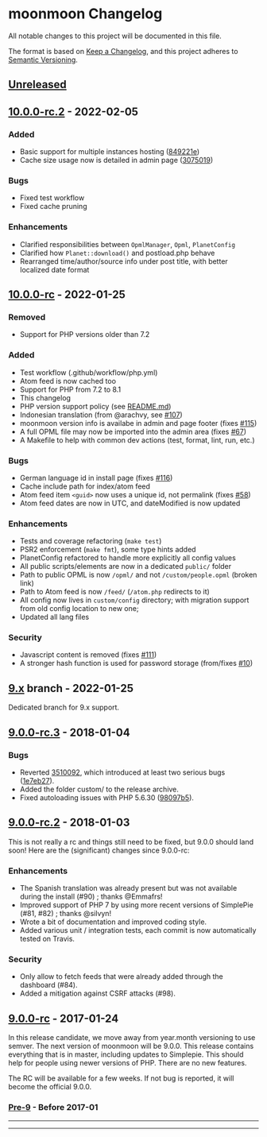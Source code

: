# moonmoon Changelog

All notable changes to this project will be documented in this file.

The format is based on [Keep a Changelog](https://keepachangelog.com/en/1.0.0/),
and this project adheres to [Semantic Versioning](https://semver.org/spec/v2.0.0.html).



## [Unreleased]


## [10.0.0-rc.2] - 2022-02-05

### Added

- Basic support for multiple instances hosting
  ([849221e](https://github.com/rdalverny/moonmoon/commit/849221e))
- Cache size usage now is detailed in admin page
  ([3075019](https://github.com/rdalverny/moonmoon/commit/3075019))

### Bugs

- Fixed test workflow
- Fixed cache pruning

### Enhancements

- Clarified responsibilities between `OpmlManager`, `Opml`, `PlanetConfig`
- Clarified how `Planet::download()` and postload.php behave
- Rearranged time/author/source info under post title,
  with better localized date format


## [10.0.0-rc] - 2022-01-25

### Removed

- Support for PHP versions older than 7.2

### Added

- Test workflow (.github/workflow/php.yml)
- Atom feed is now cached too
- Support for PHP from 7.2 to 8.1
- This changelog
- PHP version support policy (see [README.md](README.md))
- Indonesian translation (from @arachvy,
  see [#107](https://github.com/moonmoon/moonmoon/issues/107))
- moonmoon version info is availabe in admin and page footer
  (fixes [#115](https://github.com/moonmoon/moonmoon/issues/115))
- A full OPML file may now be imported into the admin area
  (fixes [#67](https://github.com/moonmoon/moonmoon/issues/67))
- A Makefile to help with common dev actions (test, format, lint, run, etc.)

### Bugs

- German language id in install page
  (fixes [#116](https://github.com/moonmoon/moonmoon/issues/116))
- Cache include path for index/atom feed
- Atom feed item `<guid>` now uses a unique id, not permalink
  (fixes [#58](https://github.com/moonmoon/moonmoon/issues/58))
- Atom feed dates are now in UTC, and dateModified is now updated

### Enhancements

- Tests and coverage refactoring (`make test`)
- PSR2 enforcement (`make fmt`), some type hints added
- PlanetConfig refactored to handle more explicitly all config values
- All public scripts/elements are now in a dedicated `public/` folder
- Path to public OPML is now `/opml/` and not `/custom/people.opml` (broken link)
- Path to Atom feed is now `/feed/` (`/atom.php` redirects to it)
- All config now lives in `custom/config` directory;
  with migration support from old config location to new one;
- Updated all lang files

### Security

- Javascript content is removed
  (fixes [#111](https://github.com/moonmoon/moonmoon/issues/111))
- A stronger hash function is used for password storage
  (from/fixes [#10](https://github.com/moonmoon/moonmoon/issues/10))


## [9.x] branch - 2022-01-25

Dedicated branch for 9.x support.

## [9.0.0-rc.3] - 2018-01-04

### Bugs

* Reverted [3510092](https://github.com/moonmoon/moonmoon/commit/3510092),
  which introduced at least two serious bugs
  ([1e7eb27](https://github.com/moonmoon/moonmoon/commit/1e7eb27)).
* Added the folder custom/ to the release archive.
* Fixed autoloading issues with PHP 5.6.30
  ([98097b5](https://github.com/moonmoon/moonmoon/commit/98097b5)).


## [9.0.0-rc.2] - 2018-01-03

This is not really a rc and things still need to be fixed, but 9.0.0 should land soon!
Here are the (significant) changes since 9.0.0-rc:

### Enhancements

* The Spanish translation was already present but was not available during the install (#90) ; thanks @Emmafrs!
* Improved support of PHP 7 by using more recent versions of SimplePie (#81, #82) ; thanks @silvyn!
* Wrote a bit of documentation and improved coding style.
* Added various unit / integration tests, each commit is now automatically tested on Travis.

### Security

* Only allow to fetch feeds that were already added through the dashboard (#84).
* Added a mitigation against CSRF attacks (#98).


## [9.0.0-rc] - 2017-01-24

In this release candidate, we move away from year.month versioning to use semver.
The next version of moonmoon will be 9.0.0.
This release contains everything that is in master, including updates to Simplepie.
This should help for people using newer versions of PHP. There are no new features.

The RC will be available for a few weeks. If not bug is reported, it will become the official 9.0.0.


### [Pre-9] - Before 2017-01

---

[Unreleased]: https://github.com/rdalverny/moonmoon/compare/10.0.0-rc.2...10-dev
[10.0.0-rc.2]: https://github.com/rdalverny/moonmoon/compare/10.0.0-rc...10.0.0-rc.2
[10.0.0-rc]: https://github.com/rdalverny/moonmoon/releases/tag/10.0.0-rc
[9.x]: https://github.com/rdalverny/moonmoon/tree/9.x
[9.0.0-rc.3]: https://github.com/moonmoon/moonmoon/compare/9.0.0-rc.2...9.0.0-rc.3
[9.0.0-rc.2]: https://github.com/moonmoon/moonmoon/compare/9.0.0-rc...9.0.0-rc.2
[9.0.0-rc]: https://github.com/moonmoon/moonmoon/releases/tag/9.0.0-rc
[Pre-9]: https://github.com/moonmoon/moonmoon/compare/ec4326e4bab52c558d1f2564ab2fa0545f81b071...23267b401439199a8bf3d5c9733f70d5d0e3d3d1

---